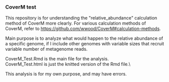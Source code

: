 ### CoverM test
This repository is for understanding the "relative_abundance" calculation method of CoverM more clearly. For various calculation methods of CoverM, refer to <https://github.com/wwood/CoverM#calculation-methods>.

Main purpose is to analyze what would happen to the relative abundance of a specific genome, if I include other genomes with variable sizes that recruit variable number of metagenome reads.

CoverM_Test.Rmd is the main file for the analysis.\
CoverM_Test.html is just the knitted version of the Rmd file.\

This analysis is for my own purpose, and may have errors.
